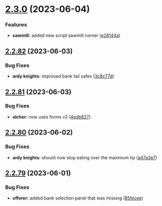 # [2.3.0](https://github.com/Torwent/wasp-free/compare/v2.2.82...v2.3.0) (2023-06-04)


### Features

* **sawmill:** added new script sawmill runner ([e28144a](https://github.com/Torwent/wasp-free/commit/e28144a38d677ed4639dd3fd05d749cf50a81383))



## [2.2.82](https://github.com/Torwent/wasp-free/compare/v2.2.81...v2.2.82) (2023-06-03)


### Bug Fixes

* **ardy knights:** improved bank fail safes ([3c8c77d](https://github.com/Torwent/wasp-free/commit/3c8c77db78eca00357bb4ed28baf6f9e1f714d15))



## [2.2.81](https://github.com/Torwent/wasp-free/compare/v2.2.80...v2.2.81) (2023-06-03)


### Bug Fixes

* **alcher:** now uses forms v2 ([4edb827](https://github.com/Torwent/wasp-free/commit/4edb827a6c26623f0cd219d8b6766ea214d35fe7))



## [2.2.80](https://github.com/Torwent/wasp-free/compare/v2.2.79...v2.2.80) (2023-06-02)


### Bug Fixes

* **ardy knights:** should now stop eating over the maximum hp ([a47a3e7](https://github.com/Torwent/wasp-free/commit/a47a3e7551434be80a807ef635b7aa819815df42))



## [2.2.79](https://github.com/Torwent/wasp-free/compare/v2.2.78...v2.2.79) (2023-06-01)


### Bug Fixes

* **offerer:** added bank selection panel that was missing ([85fecee](https://github.com/Torwent/wasp-free/commit/85feceea6a0e16294fdab8da49072359899f959b))



